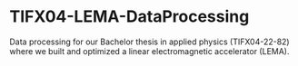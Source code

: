 # TIFX04-LEMA-DataProcessing
Data processing for our Bachelor thesis in applied physics (TIFX04-22-82) where we built and optimized a linear electromagnetic accelerator (LEMA).
